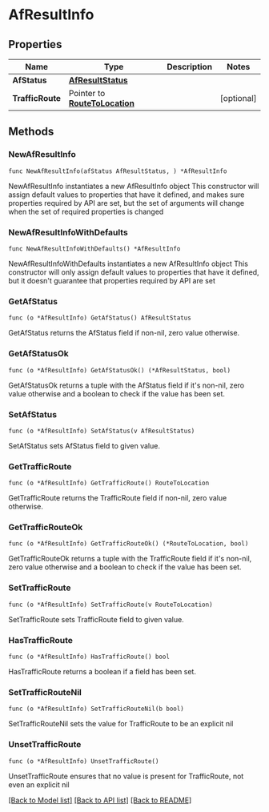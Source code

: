 # AfResultInfo

## Properties

Name | Type | Description | Notes
------------ | ------------- | ------------- | -------------
**AfStatus** | [**AfResultStatus**](AfResultStatus.md) |  | 
**TrafficRoute** | Pointer to [**RouteToLocation**](RouteToLocation.md) |  | [optional] 

## Methods

### NewAfResultInfo

`func NewAfResultInfo(afStatus AfResultStatus, ) *AfResultInfo`

NewAfResultInfo instantiates a new AfResultInfo object
This constructor will assign default values to properties that have it defined,
and makes sure properties required by API are set, but the set of arguments
will change when the set of required properties is changed

### NewAfResultInfoWithDefaults

`func NewAfResultInfoWithDefaults() *AfResultInfo`

NewAfResultInfoWithDefaults instantiates a new AfResultInfo object
This constructor will only assign default values to properties that have it defined,
but it doesn't guarantee that properties required by API are set

### GetAfStatus

`func (o *AfResultInfo) GetAfStatus() AfResultStatus`

GetAfStatus returns the AfStatus field if non-nil, zero value otherwise.

### GetAfStatusOk

`func (o *AfResultInfo) GetAfStatusOk() (*AfResultStatus, bool)`

GetAfStatusOk returns a tuple with the AfStatus field if it's non-nil, zero value otherwise
and a boolean to check if the value has been set.

### SetAfStatus

`func (o *AfResultInfo) SetAfStatus(v AfResultStatus)`

SetAfStatus sets AfStatus field to given value.


### GetTrafficRoute

`func (o *AfResultInfo) GetTrafficRoute() RouteToLocation`

GetTrafficRoute returns the TrafficRoute field if non-nil, zero value otherwise.

### GetTrafficRouteOk

`func (o *AfResultInfo) GetTrafficRouteOk() (*RouteToLocation, bool)`

GetTrafficRouteOk returns a tuple with the TrafficRoute field if it's non-nil, zero value otherwise
and a boolean to check if the value has been set.

### SetTrafficRoute

`func (o *AfResultInfo) SetTrafficRoute(v RouteToLocation)`

SetTrafficRoute sets TrafficRoute field to given value.

### HasTrafficRoute

`func (o *AfResultInfo) HasTrafficRoute() bool`

HasTrafficRoute returns a boolean if a field has been set.

### SetTrafficRouteNil

`func (o *AfResultInfo) SetTrafficRouteNil(b bool)`

 SetTrafficRouteNil sets the value for TrafficRoute to be an explicit nil

### UnsetTrafficRoute
`func (o *AfResultInfo) UnsetTrafficRoute()`

UnsetTrafficRoute ensures that no value is present for TrafficRoute, not even an explicit nil

[[Back to Model list]](../README.md#documentation-for-models) [[Back to API list]](../README.md#documentation-for-api-endpoints) [[Back to README]](../README.md)


